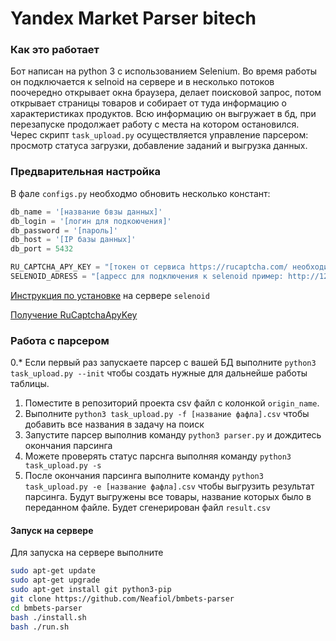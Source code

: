 Yandex Market Parser bitech
====================


### Как это работает
Бот написан на python 3 с использованием Selenium. Во время работы он подключается к selnoid на сервере и в несколько потоков поочередно открывает окна браузера, делает поисковой запрос, потом открывает страницы товаров и собирает от туда информацию о характеристиках продуктов. Всю информацию он выгружает в бд, при перезапуске продолжает работу с места на котором остановился. Черес скрипт `task_upload.py` осуществляется управление парсером: просмотр статуса загрузки, добавление заданий и выгрузка данных. 

### Предварительная настройка
В фале `configs.py` необходмо обновить несколько констант:
```python
db_name = '[название бвзы данных]'
db_login = '[логин для подкоючения]'
db_password = '[пароль]'
db_host = '[IP базы данных]'
db_port = 5432

RU_CAPTCHA_APY_KEY = "[токен от сервиса https://rucaptcha.com/ необходимый для прохода капчей на сайте]"
SELENOID_ADRESS = "[адресс для подключения к selenoid пример: http://127.0.0.1:4444/wd/hub]"
```
[Инструкция по установке](https://4te.me/post/selenium-docker/) на сервере `selenoid`

[Получение RuCaptchaApyKey](https://rucaptcha.com/auth/register)

### Работа с парсером
0.* Если первый раз запускаете парсер с вашей БД выполните `python3 task_upload.py --init` чтобы создать нужные для дальнейше работы таблицы.
1. Поместите в репозиторий проекта csv файл с колонкой `origin_name`.
2. Выполните `python3 task_upload.py -f [название фафла].csv` чтобы добавить все названия в задачу на поиск 
3. Запустите парсер выполнив команду `python3 parser.py` и дождитесь окончания парсинга
4. Можете проверять статус парснга выполняя команду `python3 task_upload.py -s `
5. После окончания парсинга выполните команду `python3 task_upload.py -e [название фафла].csv` чтобы выгрузить результат парсинга. Будут выгружены все товары, название которых было в переданном файле. Будет сгенерирован файл `result.csv`


#### Запуск на сервере 
Для запуска на сервере выполните 

```bash
sudo apt-get update
sudo apt-get upgrade
sudo apt-get install git python3-pip
git clone https://github.com/Neafiol/bmbets-parser
cd bmbets-parser
bash ./install.sh
bash ./run.sh
```
